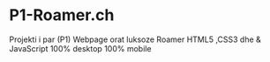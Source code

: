 # P1-Roamer.ch
Projekti i par (P1) Webpage orat luksoze Roamer
HTML5 ,CSS3 dhe  & JavaScript
100% desktop
100% mobile